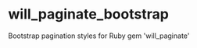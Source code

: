 will_paginate_bootstrap
=======================

Bootstrap pagination styles for Ruby gem 'will_paginate'